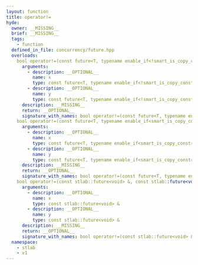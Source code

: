 ```yaml
---
layout: function
title: operator!=
hyde:
  owner: __MISSING__
  brief: __MISSING__
  tags:
    - function
  defined_in_file: concurrency/future.hpp
  overloads:
    bool operator!=(const future<T, typename enable_if<!smart_is_copy_constructible_v<T>, void>::type> &, const future<T, typename enable_if<!smart_is_copy_constructible_v<T>, void>::type> &):
      arguments:
        - description: __OPTIONAL__
          name: x
          type: const future<T, typename enable_if<!smart_is_copy_constructible_v<T>, void>::type> &
        - description: __OPTIONAL__
          name: y
          type: const future<T, typename enable_if<!smart_is_copy_constructible_v<T>, void>::type> &
      description: __MISSING__
      return: __OPTIONAL__
      signature_with_names: bool operator!=(const future<T, typename enable_if<!smart_is_copy_constructible_v<T>, void>::type> & x, const future<T, typename enable_if<!smart_is_copy_constructible_v<T>, void>::type> & y)
    bool operator!=(const future<T, typename enable_if<smart_is_copy_constructible_v<T>, void>::type> &, const future<T, typename enable_if<smart_is_copy_constructible_v<T>, void>::type> &):
      arguments:
        - description: __OPTIONAL__
          name: x
          type: const future<T, typename enable_if<smart_is_copy_constructible_v<T>, void>::type> &
        - description: __OPTIONAL__
          name: y
          type: const future<T, typename enable_if<smart_is_copy_constructible_v<T>, void>::type> &
      description: __MISSING__
      return: __OPTIONAL__
      signature_with_names: bool operator!=(const future<T, typename enable_if<smart_is_copy_constructible_v<T>, void>::type> & x, const future<T, typename enable_if<smart_is_copy_constructible_v<T>, void>::type> & y)
    bool operator!=(const stlab::future<void> &, const stlab::future<void> &):
      arguments:
        - description: __OPTIONAL__
          name: x
          type: const stlab::future<void> &
        - description: __OPTIONAL__
          name: y
          type: const stlab::future<void> &
      description: __MISSING__
      return: __OPTIONAL__
      signature_with_names: bool operator!=(const stlab::future<void> & x, const stlab::future<void> & y)
  namespace:
    - stlab
    - v1
---
```

